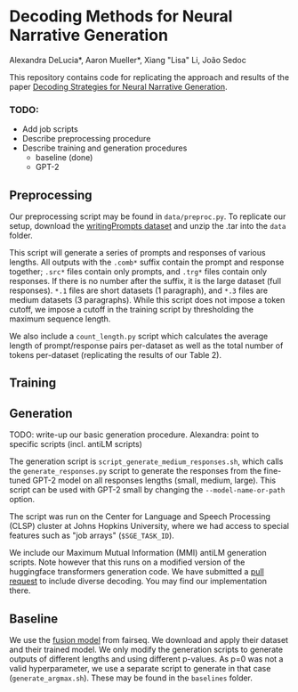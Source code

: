 # Decoding Methods for Neural Narrative Generation
Alexandra DeLucia\*, Aaron Mueller\*, Xiang "Lisa" Li, João Sedoc

This repository contains code for replicating the approach and results of the paper [Decoding Strategies for Neural Narrative Generation](https://arxiv.org/abs/2010.07375).

### TODO:
- Add job scripts
- Describe preprocessing procedure
- Describe training and generation procedures
	- baseline (done)
	- GPT-2

## Preprocessing
Our preprocessing script may be found in `data/preproc.py`. To replicate our setup, download the [writingPrompts dataset](https://dl.fbaipublicfiles.com/fairseq/data/writingPrompts.tar.gz) and unzip the .tar into  the `data` folder.

This script will generate a series of prompts and responses of various lengths. All outputs with the `.comb*` suffix contain the prompt and response together; `.src*` files contain only prompts, and `.trg*` files contain only responses. If there is no number after the suffix, it is the large dataset (full responses). `*.1` files are short datasets (1 paragraph), and `*.3` files are medium datasets (3 paragraphs). While this script does not impose a token cutoff, we impose a cutoff in the training script by thresholding the maximum sequence length.

We also include a `count_length.py` script which calculates the average length of prompt/response pairs per-dataset as well as the total number of tokens per-dataset (replicating the results of our Table 2).

## Training

## Generation
TODO: write-up our basic generation procedure. Alexandra: point to specific scripts (incl. antiLM scripts)

The generation script is `script_generate_medium_responses.sh`, which calls the `generate_responses.py` script to generate the responses from the fine-tuned GPT-2 model on all responses lengths (small, medium, large). This script can be used with GPT-2 small by changing the `--model-name-or-path` option. 

The script was run on the Center for Language and Speech Processing (CLSP) cluster at Johns Hopkins University, where we had access to special features such as "job arrays" (`$SGE_TASK_ID`). 

We include our Maximum Mutual Information (MMI) antiLM generation scripts. Note however that this runs on a modified version of the huggingface transformers generation code. We have submitted a [pull request](https://github.com/huggingface/transformers/pull/7931) to include diverse decoding. You may find our implementation there.

## Baseline
We use the [fusion model](https://github.com/pytorch/fairseq/blob/master/examples/stories/README.md) from fairseq. We download and apply their dataset and their trained model. We only modify the generation scripts to generate outputs of different lengths and using different p-values. As p=0 was not a valid hyperparameter, we use a separate script to generate in that case (`generate_argmax.sh`). These may be found in the `baselines` folder.
